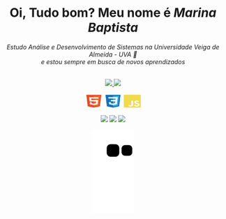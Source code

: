 <div>
  <h1 align="center">Oi, Tudo bom? Meu nome é <i>Marina Baptista<i></h1>
  <p align="center">Estudo Análise e Desenvolvimento de Sistemas na Universidade Veiga de Almeida - UVA 🍇<br>
  e estou sempre em busca de novos aprendizados
</div>
  <br>
  
<div align="center">
  <a href="https://github.com/MariBaptista">
    <img height="150em" src="https://github-readme-stats.vercel.app/api?username=MariBaptista&count_private=true&include_all_commits=true&show_icons=true&theme=cobalt&hide_border=false&show_owner=true"/>
    <img height="150em" src="https://github-readme-stats.vercel.app/api/top-langs/?username=MariBaptista&theme=cobalt&hide_border=false&&layout=compact"/>
  </a>
</div>

<div align="center"><br>
  <img align="center" alt="HTML" height="30" width="40" src="https://raw.githubusercontent.com/devicons/devicon/master/icons/html5/html5-original.svg">
  <img align="center" alt="CSS" height="30" width="40" src="https://raw.githubusercontent.com/devicons/devicon/master/icons/css3/css3-original.svg">
  <img align="center" alt="Js" height="30" width="40" src="https://raw.githubusercontent.com/devicons/devicon/master/icons/javascript/javascript-plain.svg">
</div>
 
 <br>
 
<div align="center"> 
  <a href="https://instagram.com/MariBaptista" target="_blank"><img src="https://img.shields.io/badge/-Instagram-%23E4405F?style=for-the-badge&logo=instagram&logoColor=white" target="_blank"></a> 
  <a href = "mailto:maryybaptista.31@gmail.com"><img src="https://img.shields.io/badge/-Gmail-%23333?style=for-the-badge&logo=gmail&logoColor=white" target="_blank"></a>
  <a href="https://www.linkedin.com/in/marina-baptista-4313a5231/" target="_blank"><img src="https://img.shields.io/badge/-LinkedIn-%230077B5?style=for-the-badge&logo=linkedin&logoColor=white" target="_blank"></a> 
 
  ![Snake animation](https://github.com/MariBaptista/MariBaptista/blob/output/github-contribution-grid-snake.svg)

</div>
